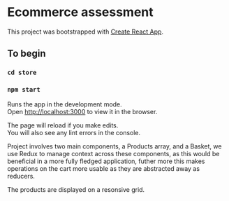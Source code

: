 # Ecommerce assessment

This project was bootstrapped with [Create React App](https://github.com/facebook/create-react-app).

## To begin

### `cd store`
### `npm start`

Runs the app in the development mode.\
Open [http://localhost:3000](http://localhost:3000) to view it in the browser.

The page will reload if you make edits.\
You will also see any lint errors in the console.

Project involves two main components, a Products array, and a Basket, we use Redux to manage context across these components, as this would be beneficial in a more fully fledged application, futher more this makes operations on the cart more usable as they are abstracted away as reducers. 

The products are displayed on a resonsive grid.